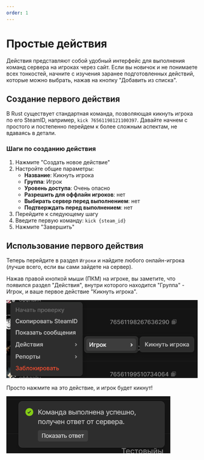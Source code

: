 ```yaml
---
order: 1
---
```


# Простые действия

Действия представляют собой удобный интерфейс для выполнения команд сервера на игроках через сайт. Если вы новичок и не понимаете всех тонкостей, начните с изучения заранее подготовленных действий, которые можно выбрать, нажав на кнопку "Добавить из списка".

## Создание первого действия

В Rust существует стандартная команда, позволяющая кикнуть игрока по его SteamID, например, `kick 76561198121100397`. Давайте начнем с простого и постепенно перейдем к более сложным аспектам, не вдаваясь в детали.

### Шаги по созданию действия

1. Нажмите "Создать новое действие"
2. Настройте общие параметры:
    - **Название**: Кикнуть игрока
    - **Группа**: Игрок
    - **Уровень доступа**: Очень опасно
    - **Разрешить для оффлайн игроков**: нет
    - **Выбирать сервер перед выполнением**: нет
    - **Подтверждать перед выполнением**: нет
3. Перейдите к следующему шагу
4. Введите первую команду: `kick {steam_id}`
5. Нажмите "Завершить"

## Использование первого действия

Теперь перейдите в раздел `Игроки` и найдите любого онлайн-игрока (лучше всего, если вы сами зайдете на сервер).

Нажав правой кнопкой мыши (ПКМ) на игроке, вы заметите, что появился раздел "Действия", внутри которого находится "Группа" - Игрок, и ваше первое действие "Кикнуть игрока".

![Превью первого действия](/assets/images/first-action-preview.png)

Просто нажмите на это действие, и игрок будет кикнут!

![Выполнение первого действия](/assets/images/first-action-preview-completed.png)
